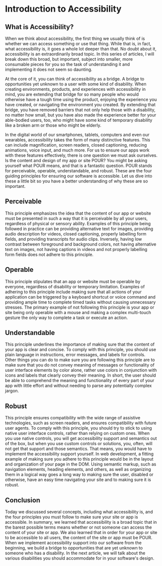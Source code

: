 # Introduction to Accessibility

## What is Accessibility?

When we think about accessibility, the first thing we usually think of is whether we can access something or use that thing. While that is, in fact, what accessibility is, it goes a whole lot deeper than that. No doubt about it, accessibility is an extraordinarily broad topic. In this series of articles, I will break down this broad, but important, subject into smaller, more consumable pieces for you so the task of understanding it and implementing it does not seem so daunting.

At the core of it, you can think of accessibility as a bridge. A bridge to opportunities yet unknown to a user with some kind of disability. When creating environments, products, and experiences with accessibility in mind, you are extending that bridge for so many people who would otherwise have a tough time using the product, enjoying the experience you have created, or navigating the environment you created. By extending that bridge, you have removed barriers that not only help those with a disability, no matter how small, but you have also made the experience better for your able-bodied users, too, who might have some kind of temporary disability like a broken arm or those who might be elderly.

In the digital world of our smartphones, tablets, computers and even our wearables, accessibility takes the form of many distinctive features. This can include magnification, screen readers, closed captioning, reducing animations, voice input, and much more. For us to ensure our apps work with these features effectively, there is one question we must ask ourselves. Is the content and design of my app or site POUR? You might be asking yourself what POUR means, and that is a fantastic question. POUR stands for perceivable, operable, understandable, and robust. These are the four guiding principles for ensuring our software is accessible. Let us dive into these a little bit so you have a better understanding of why these are so important.

## Perceivable

This principle emphasizes the idea that the content of our app or website must be presented in such a way that it is perceivable by all your users, regardless of physical or sensory ability. Examples of this principle being followed in practice can be providing alternative text for images, providing audio description for videos, closed captioning, properly labelling form fields, and providing transcripts for audio clips. Inversely, having low contrast between foreground and background colors, not having alternative text on images, not having captions in videos and not properly labelling form fields does not adhere to this principle.

## Operable

This principle stipulates that an app or website must be operable by everyone, regardless of disability or temporary limitation. Examples of adhering to this principle include making sure that all actions of your application can be triggered by a keyboard shortcut or voice command and providing ample time to complete timed tasks without causing unnecessary stresses. The primary example of not following this principle is your app or site being only operable with a mouse and making a complex multi-touch gesture the only way to complete a task or execute an action.

## Understandable

This principle underlines the importance of making sure that the content of your app is clear and concise. To comply with this principle, you should use plain language in instructions, error messages, and labels for controls. Other things you can do to make sure you are following this principle are to make sure that you do not convey meaning of messages or functionality of user interface elements by color alone, rather use colors in conjunction with icons and labels that clearly convey their meaning. In short, the user should be able to comprehend the meaning and functionality of every part of your app with little effort and without needing to parse any potentially complex jargon.

## Robust

This principle ensures compatibility with the wide range of assistive technologies, such as screen readers, and ensures compatibility with future user agents. To comply with this principle, you should try to stick to using native user interface controls, rather than relying on custom ones. When you use native controls, you will get accessibility support and semantics out of the box, but when you use custom controls or solutions, you, often, will not get that support and those semantics. That means, you would have to implement the accessibility support yourself. In web development, a fitting example of making sure you adhere to this principle would be in the layout and organization of your page in the DOM. Using semantic markup, such as navigation elements, heading elements, and others, as well as organizing them in a logical way goes a long way to making sure the user, disabled or otherwise, have an easy time navigating your site and to making sure it is robust.

## Conclusion

Today we discussed several concepts, including what accessibility is, and the four principles you must follow to make sure your site or app is accessible. In summary, we learned that accessibility is a broad topic that in the barest possible terms means whether or not someone can access the content of your site or app. We also learned that in order for your app or site to be accessible to all users, the content of the site or app must be POUR. When we implement accessibility support into our software from the beginning, we build a bridge to opportunities that are yet unknown to someone who has a disability. In the next article, we will talk about the various disabilities you should accommodate for in your software's design.
